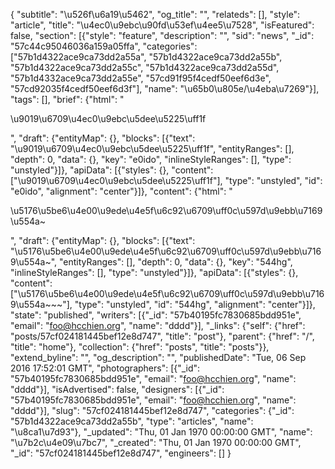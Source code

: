 {
"subtitle": "\u526f\u6a19\u5462", "og_title": "", "relateds": [], "style": "article", "title": "\u4ec0\u9ebc\u90fd\u53ef\u4ee5\u7528", "isFeatured": false, "section": [{"style": "feature", "description": "", "sid": "news", "_id": "57c44c95046036a159a05ffa", "categories": ["57b1d4322ace9ca73dd2a55a", "57b1d4322ace9ca73dd2a55b", "57b1d4322ace9ca73dd2a55c", "57b1d4322ace9ca73dd2a55d", "57b1d4332ace9ca73dd2a55e", "57cd91f95f4cedf50eef6d3e", "57cd92035f4cedf50eef6d3f"], "name": "\u65b0\u805e/\u4eba\u7269"}], "tags": [], "brief": {"html": "<p>\u9019\u6709\u4ec0\u9ebc\u5dee\u5225\uff1f</p>", "draft": {"entityMap": {}, "blocks": [{"text": "\u9019\u6709\u4ec0\u9ebc\u5dee\u5225\uff1f", "entityRanges": [], "depth": 0, "data": {}, "key": "e0ido", "inlineStyleRanges": [], "type": "unstyled"}]}, "apiData": [{"styles": {}, "content": ["\u9019\u6709\u4ec0\u9ebc\u5dee\u5225\uff1f"], "type": "unstyled", "id": "e0ido", "alignment": "center"}]}, "content": {"html": "<p>\u5176\u5be6\u4e00\u9ede\u4e5f\u6c92\u6709\uff0c\u597d\u9ebb\u7169\u554a~~~</p>", "draft": {"entityMap": {}, "blocks": [{"text": "\u5176\u5be6\u4e00\u9ede\u4e5f\u6c92\u6709\uff0c\u597d\u9ebb\u7169\u554a~~~", "entityRanges": [], "depth": 0, "data": {}, "key": "544hg", "inlineStyleRanges": [], "type": "unstyled"}]}, "apiData": [{"styles": {}, "content": ["\u5176\u5be6\u4e00\u9ede\u4e5f\u6c92\u6709\uff0c\u597d\u9ebb\u7169\u554a~~~"], "type": "unstyled", "id": "544hg", "alignment": "center"}]}, "state": "published", "writers": [{"_id": "57b40195fc7830685bdd951e", "email": "foo@hcchien.org", "name": "dddd"}], "_links": {"self": {"href": "posts/57cf024181445bef12e8d747", "title": "post"}, "parent": {"href": "/", "title": "home"}, "collection": {"href": "posts", "title": "posts"}}, "extend_byline": "", "og_description": "", "publishedDate": "Tue, 06 Sep 2016 17:52:01 GMT", "photographers": [{"_id": "57b40195fc7830685bdd951e", "email": "foo@hcchien.org", "name": "dddd"}], "isAdvertised": false, "designers": [{"_id": "57b40195fc7830685bdd951e", "email": "foo@hcchien.org", "name": "dddd"}], "slug": "57cf024181445bef12e8d747", "categories": {"_id": "57b1d4322ace9ca73dd2a55b", "type": "articles", "name": "\u8ca1\u7d93"}, "_updated": "Thu, 01 Jan 1970 00:00:00 GMT", "name": "\u7b2c\u4e09\u7bc7", "_created": "Thu, 01 Jan 1970 00:00:00 GMT", "_id": "57cf024181445bef12e8d747", "engineers": []
}
